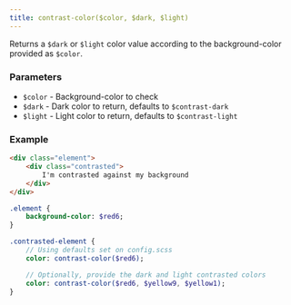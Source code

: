 ```yaml
---
title: contrast-color($color, $dark, $light)
---
```


Returns a `$dark` or `$light` color value according to the background-color provided as `$color`.

### Parameters
- `$color` - Background-color to check
- `$dark`  - Dark color to return, defaults to `$contrast-dark`
- `$light`   - Light color to return, defaults to `$contrast-light`

### Example

```html
<div class="element">
    <div class="contrasted">
        I'm contrasted against my background
    </div>
</div>
```

```sass
.element {
    background-color: $red6;
}

.contrasted-element {
    // Using defaults set on config.scss
    color: contrast-color($red6);

    // Optionally, provide the dark and light contrasted colors
    color: contrast-color($red6, $yellow9, $yellow1);
}
```